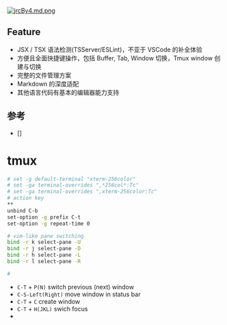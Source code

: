 
[![jrcBy4.md.png](https://s1.ax1x.com/2022/07/09/jrcBy4.png)](https://imgtu.com/i/jrcBy4)
## Feature

- JSX / TSX 语法检测(TSServer/ESLint)，不亚于 VSCode 的补全体验
- 方便且全面快捷键操作，包括 Buffer, Tab, Window 切换，Tmux window 创建与切换
- 完整的文件管理方案
- Markdown 的深度适配
- 其他语言代码有基本的编辑器能力支持

## 参考

- []

# tmux
```sh
# set -g default-terminal "xterm-256color"
# set -ga terminal-overrides ",*256col*:Tc"
# set -ga terminal-overrides ",xterm-256color:Tc"
# action key
**
unbind C-b
set-option -g prefix C-t
set-option -g repeat-time 0

# vim-like pane switching
bind -r k select-pane -U
bind -r j select-pane -D
bind -r h select-pane -L
bind -r l select-pane -R

# 
```
- `C-T` + `P(N)` switch previous (next) window
- `C-S-Left(Right)` move window in status bar
- `C-T` + `C`  create window
- `C-T` + `H(JKL)` swich focus
- 